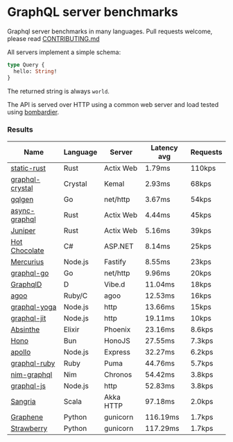 <!-- README.md is generated from README.ecr, do not edit -->

# GraphQL server benchmarks

Graphql server benchmarks in many languages. Pull requests welcome, please read [CONTRIBUTING.md](CONTRIBUTING.md)

All servers implement a simple schema:

```graphql
type Query {
  hello: String!
}
```

The returned string is always `world`.

The API is served over HTTP using a common web server and load tested using [bombardier](https://github.com/codesenberg/bombardier).

### Results

| Name                          | Language      | Server          | Latency avg      | Requests      |
| ----------------------------  | ------------- | --------------- | ---------------- | ------------- |
| [static-rust](https://actix.rs/) | Rust | Actix Web | 1.79ms | 110kps |
| [graphql-crystal](https://github.com/graphql-crystal/graphql) | Crystal | Kemal | 2.93ms | 68kps |
| [gqlgen](https://github.com/99designs/gqlgen) | Go | net/http | 3.67ms | 54kps |
| [async-graphql](https://github.com/async-graphql/async-graphql) | Rust | Actix Web | 4.44ms | 45kps |
| [Juniper](https://github.com/graphql-rust/juniper) | Rust | Actix Web | 5.16ms | 39kps |
| [Hot Chocolate](https://github.com/ChilliCream/hotchocolate) | C# | ASP.NET | 8.14ms | 25kps |
| [Mercurius](https://github.com/mercurius-js/mercurius) | Node.js | Fastify | 8.55ms | 23kps |
| [graphql-go](https://github.com/graphql-go/graphql) | Go | net/http | 9.96ms | 20kps |
| [GraphqlD](https://github.com/burner/graphqld) | D | Vibe.d | 11.04ms | 18kps |
| [agoo](https://github.com/ohler55/agoo) | Ruby/C | agoo | 12.53ms | 16kps |
| [graphql-yoga](https://github.com/dotansimha/graphql-yoga) | Node.js | http | 13.66ms | 15kps |
| [graphql-jit](https://github.com/zalando-incubator/graphql-jit) | Node.js | http | 19.11ms | 10kps |
| [Absinthe](https://github.com/absinthe-graphql/absinthe) | Elixir | Phoenix | 23.16ms | 8.6kps |
| [Hono](https://github.com/honojs/graphql-server) | Bun | HonoJS | 27.55ms | 7.3kps |
| [apollo](https://github.com/apollographql/apollo-server) | Node.js | Express | 32.27ms | 6.2kps |
| [graphql-ruby](https://github.com/rmosolgo/graphql-ruby) | Ruby | Puma | 44.76ms | 5.7kps |
| [nim-graphql](https://github.com/status-im/nim-graphql) | Nim | Chronos | 54.42ms | 3.8kps |
| [graphql-js](https://github.com/graphql/graphql-js) | Node.js | http | 52.83ms | 3.8kps |
| [Sangria](https://github.com/sangria-graphql/sangria) | Scala | Akka HTTP | 97.18ms | 2.0kps |
| [Graphene](https://github.com/graphql-python/graphene) | Python | gunicorn | 116.19ms | 1.7kps |
| [Strawberry](https://github.com/strawberry-graphql/strawberry) | Python | gunicorn | 117.29ms | 1.7kps |
